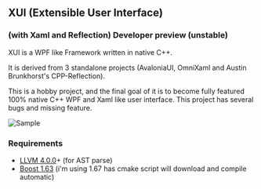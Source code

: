 ## XUI (Extensible User Interface)
###  (with Xaml and Reflection) Developer preview (unstable)

XUI is a WPF like Framework written in native C++.

It is derived from 3 standalone projects (AvaloniaUI, OmniXaml and Austin Brunkhorst's CPP-Reflection).

This is a hobby project, and the final goal of it is to become fully featured 100% native C++ WPF and Xaml like user interface.
This project has several bugs and missing feature.

 

![Sample](https://Preview.png "Preview")

### Requirements
 - [LLVM 4.0.0](http://llvm.org/releases/download.html)+ (for AST parse)
 - [Boost 1.63](http://www.boost.org/users/history/version_1_63_0.html) (i'm using 1.67 has cmake script will download and compile automatic)
